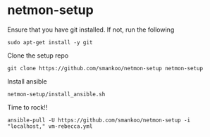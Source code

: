 # netmon-setup

Ensure that you have git installed. If not, run the following

    sudo apt-get install -y git

Clone the setup repo

    git clone https://github.com/smankoo/netmon-setup netmon-setup

Install ansible

    netmon-setup/install_ansible.sh

Time to rock!!

    ansible-pull -U https://github.com/smankoo/netmon-setup -i "localhost," vm-rebecca.yml
